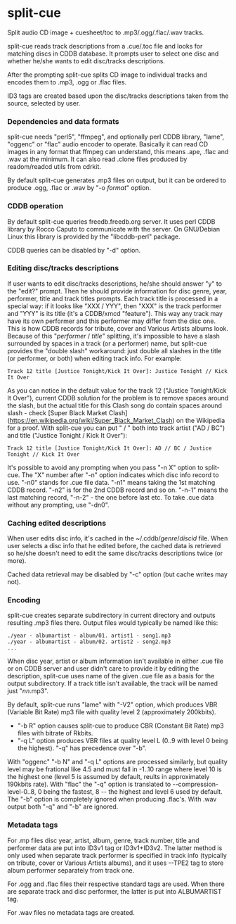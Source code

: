 # split-cue

Split audio CD image + cuesheet/toc to .mp3/.ogg/.flac/.wav tracks.

split-cue reads track descriptions from a .cue/.toc file and looks for
matching discs in CDDB database. It prompts user to select one disc and
whether he/she wants to edit disc/tracks descriptions.

After the prompting split-cue splits CD image to individual tracks and
encodes them to .mp3, .ogg or .flac files.

ID3 tags are created based upon the disc/tracks descriptions taken
from the source, selected by user.

### Dependencies and data formats

split-cue needs "perl5", "ffmpeg", and optionally perl CDDB library,
"lame", "oggenc" or "flac" audio encoder to operate. Basically it can
read CD images in any format that ffmpeg can understand, this means
.ape, .flac and .wav at the minimum. It can also read .clone files
produced by readom/readcd utils from cdrkit.

By default split-cue generates .mp3 files on output, but it can be
ordered to produce .ogg, .flac or .wav by "-o _format_" option.

### CDDB operation

By default split-cue queries freedb.freedb.org server. It uses perl
CDDB library by Rocco Caputo to communicate with the server. On
GNU/Debian Linux this library is provided by the "libcddb-perl"
package.

CDDB queries can be disabled by "-d" option.

### Editing disc/tracks descriptions

If user wants to edit disc/tracks descriptions, he/she should answer
"y" to the "edit?" prompt. Then he should provide information for disc
genre, year, performer, title and track titles prompts. Each track
title is processed in a special way: if it looks like "XXX / YYY", then
"XXX" is the track performer and "YYY" is its title (it's a CDDB/xmcd
"feature"). This way any track may have its own performer and this
performer may differ from the disc one. This is how CDDB records
for tribute, cover and Various Artists albums look. Because of this
"_performer_ / _title_" splitting, it's impossible to have a slash
surrounded by spaces in a track (or a performer) name, but
split-cue provides the "double slash" workaround: just double all
slashes in the title (or performer, or both) when editing track info.
For example:

    Track 12 title [Justice Tonight/Kick It Over]: Justice Tonight // Kick It Over

As you can notice in the default value for the track 12 ("Justice
Tonight/Kick It Over"), current CDDB solution for the problem is to
remove spaces around the slash, but the actual title for this Clash
song do contain spaces around slash - check [Super Black Market Clash]
(https://en.wikipedia.org/wiki/Super_Black_Market_Clash) on the
Wikipedia for a proof. With split-cue you can put " / " both into track
artist ("AD / BC") and title ("Justice Tonight / Kick It Over"):

    Track 12 title [Justice Tonight/Kick It Over]: AD // BC / Justice Tonight // Kick It Over

It's possible to avoid any prompting when you pass "-n X" option to
split-cue. The "X" number after "-n" option indicates which disc info
record to use. "-n0" stands for .cue file data. "-n1" means taking the
1st matching CDDB record. "-n2" is for the 2nd CDDB record and so on.
"-n-1" means the last matching record, "-n-2" - the one before last
etc. To take .cue data without any prompting, use "-dn0".

### Caching edited descriptions

When user edits disc info, it's cached in the ~/.cddb/_genre_/_discid_
file. When user selects a disc info that he edited before, the cached
data is retrieved so he/she doesn't need to edit the same disc/tracks
descriptions twice (or more).

Cached data retrieval may be disabled by "-c" option (but cache writes
may not).

### Encoding

split-cue creates separate subdirectory in current directory and
outputs resulting .mp3 files there. Output files would typically be
named like this:

    ./year - albumartist - album/01. artist1 - song1.mp3
    ./year - albumartist - album/02. artist2 - song2.mp3
    ...

When disc year, artist or album information isn't available in either
.cue file or on CDDB server and user didn't care to provide it by
editing the description, split-cue uses name of the given .cue file as
a basis for the output subdirectory. If a track title isn't available,
the track will be named just "_nn_.mp3".

By default, split-cue runs "lame" with "-V2" option, which produces VBR
(Variable Bit Rate) mp3 file with quality level 2 (approximately
200kbits).
* "-b R" option causes split-cue to produce CBR (Constant Bit Rate) mp3
  files with bitrate of Rkbits.
* "-q L" option produces VBR files at quality level L (0..9 with level
  0 being the highest). "-q" has precedence over "-b".

With "oggenc" "-b N" and "-q L" options are processed similarly, but
quality level may be frational like 4.5 and must fall in -1..10 range
where level 10 is the highest one (level 5 is assumed by default,
reults in approximately 190kbits rate).  With "flac" the "-q" option is
translated to --compression-level-0..8, 0 being the fastest, 8 -- the
highest and level 6 used by default. The "-b" option is completely
ignored when producing .flac's. With .wav output both "-q" and "-b" are
ignored.

### Metadata tags

For .mp files disc year, artist, album, genre, track number, title and
performer data are put into ID3v1 tag or ID3v1+ID3v2. The latter method
is only used when separate track performer is specified in track info
(typically on tribute, cover or Various Artists albums), and it uses
--TPE2 tag to store album performer separately from track one.

For .ogg and .flac files their respective standard tags are used. When
there are separate track and disc performer, the latter is put into
ALBUMARTIST tag.

For .wav files no metadata tags are created.
